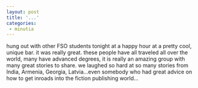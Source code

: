 ```yaml
---
layout: post
title: '...'
categories:
 - minutia
---
```


hung out with other FSO students tonight at a happy hour at a pretty cool, unique bar. it was really great. these people have all traveled all over the world, many have advanced degrees, it is really an amazing group with many great stories to share. we laughed so hard at so many stories from India, Armenia, Georgia, Latvia...even somebody who had great advice on how to get inroads into the fiction publishing world...

